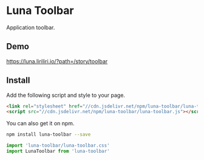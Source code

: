 # Luna Toolbar

Application toolbar.

## Demo

https://luna.liriliri.io/?path=/story/toolbar

## Install

Add the following script and style to your page.

```html
<link rel="stylesheet" href="//cdn.jsdelivr.net/npm/luna-toolbar/luna-toolbar.css" />
<script src="//cdn.jsdelivr.net/npm/luna-toolbar/luna-toolbar.js"></script>
```

You can also get it on npm.

```bash
npm install luna-toolbar --save
```

```javascript
import 'luna-toolbar/luna-toolbar.css'
import LunaToolbar from 'luna-toolbar'
```
